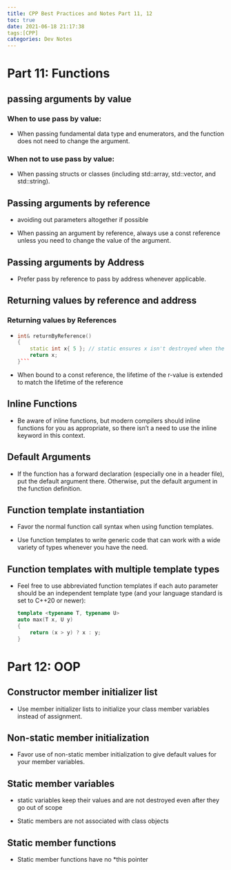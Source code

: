 ```yaml
---
title: CPP Best Practices and Notes Part 11, 12
toc: true
date: 2021-06-18 21:17:38
tags:[CPP]
categories: Dev Notes
---
```

# Part 11: Functions

## passing arguments by value

### When to use pass by value:

- When passing fundamental data type and enumerators, and the function does not need to change the argument.

### When not to use pass by value:

- When passing structs or classes (including std::array, std::vector, and std::string).


## Passing arguments by reference

- avoiding out parameters altogether if possible

- When passing an argument by reference, always use a const reference unless you need to change the value of the argument.

## Passing arguments by Address

- Prefer pass by reference to pass by address whenever applicable.

<!--more-->

## Returning values by reference and address

### Returning values by References
- ```cpp
  int& returnByReference()
  {
      static int x{ 5 }; // static ensures x isn't destroyed when the function ends
      return x;
  }```
  
- When bound to a const reference, the lifetime of the r-value is extended to match the lifetime of the reference

## Inline Functions

- Be aware of inline functions, but modern compilers should inline functions for you as appropriate, so there isn’t a need to use the inline keyword in this context.

## Default Arguments

- If the function has a forward declaration (especially one in a header file), put the default argument there. Otherwise, put the default argument in the function definition.

## Function template instantiation

- Favor the normal function call syntax when using function templates.

- Use function templates to write generic code that can work with a wide variety of types whenever you have the need.

## Function templates with multiple template types

- Feel free to use abbreviated function templates if each auto parameter should be an independent template type (and your language standard is set to C++20 or newer):
    ```cpp
    template <typename T, typename U>
    auto max(T x, U y)
    {
        return (x > y) ? x : y;
    }
    ```

# Part 12: OOP

## Constructor member initializer list

- Use member initializer lists to initialize your class member variables instead of assignment.

## Non-static member initialization

- Favor use of non-static member initialization to give default values for your member variables.

## Static member variables

- static variables keep their values and are not destroyed even after they go out of scope

- Static members are not associated with class objects

## Static member functions

- Static member functions have no *this pointer


